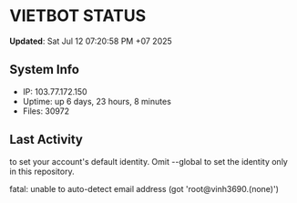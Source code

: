 # VIETBOT STATUS
**Updated**: Sat Jul 12 07:20:58 PM +07 2025

## System Info
- IP: 103.77.172.150
- Uptime: up 6 days, 23 hours, 8 minutes
- Files: 30972

## Last Activity

to set your account's default identity.
Omit --global to set the identity only in this repository.

fatal: unable to auto-detect email address (got 'root@vinh3690.(none)')
